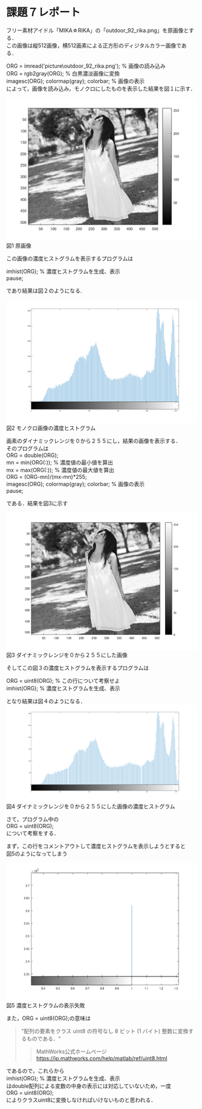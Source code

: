 # 課題７レポート

フリー素材アイドル「MIKA☆RIKA」の「outdoor_92_rika.png」を原画像とする．  
この画像は縦512画像，横512画素による正方形のディジタルカラー画像である．  

ORG = imread('picture\outdoor_92_rika.png'); % 画像の読み込み  
ORG = rgb2gray(ORG); % 白黒濃淡画像に変換  
imagesc(ORG); colormap(gray); colorbar; % 画像の表示  
によって，画像を読み込み，モノクロにしたものを表示した結果を図１に示す．  

![原画像](https://github.com/KenTamari/lecture_image_processing/blob/master/picture/kadai7/img1.png?raw=true)  
図1 原画像

この画像の濃度ヒストグラムを表示するプログラムは  

imhist(ORG); % 濃度ヒストグラムを生成、表示  
pause;  

であり結果は図２のようになる.


![原画像](https://github.com/KenTamari/lecture_image_processing/blob/master/picture/kadai7/img2.png?raw=true)  
図2 モノクロ画像の濃度ヒストグラム

画素のダイナミックレンジを０から２５５にし，結果の画像を表示する．  
そのプログラムは  
ORG = double(ORG);  
mn = min(ORG(:)); % 濃度値の最小値を算出  
mx = max(ORG(:)); % 濃度値の最大値を算出  
ORG = (ORG-mn)/(mx-mn)*255;  
imagesc(ORG); colormap(gray); colorbar; % 画像の表示  
pause;  

である．結果を図3に示す



![原画像](https://github.com/KenTamari/lecture_image_processing/blob/master/picture/kadai7/img3.png?raw=true)  
図3 ダイナミックレンジを０から２５５にした画像  


そしてこの図３の濃度ヒストグラムを表示するプログラムは  

ORG = uint8(ORG); % この行について考察せよ  
imhist(ORG); % 濃度ヒストグラムを生成、表示  


となり結果は図４のようになる．
![原画像](https://github.com/KenTamari/lecture_image_processing/blob/master/picture/kadai7/img4.png?raw=true)  
図4 ダイナミックレンジを０から２５５にした画像の濃度ヒストグラム  

さて，プログラム中の  
ORG = uint8(ORG);  
について考察をする．

まず，この行をコメントアウトして濃度ヒストグラムを表示しようとすると  
図5のようになってしまう  

![原画像](https://github.com/KenTamari/lecture_image_processing/blob/master/picture/kadai7/img5.png?raw=true)  
図5 濃度ヒストグラムの表示失敗 

また，ORG = uint8(ORG);の意味は
>"配列の要素をクラス uint8 の符号なし 8 ビット (1 バイト) 整数に変換するものである．"
>> MathWorks公式ホームページ  <https://jp.mathworks.com/help/matlab/ref/uint8.html>

であるので，これらから  
imhist(ORG); % 濃度ヒストグラムを生成、表示  
はdouble配列による変数の中身の表示には対応していないため，一度  
ORG = uint8(ORG);  
によりクラスuint8に変換しなければいけないものと思われる．

